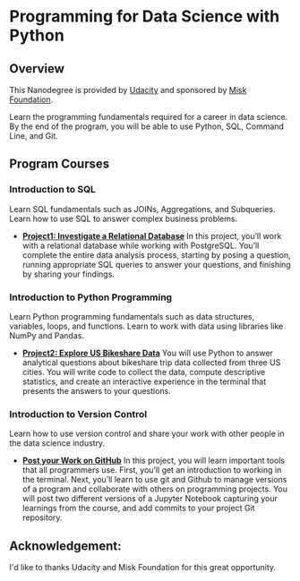 # Programming for Data Science with Python
## Overview
This Nanodegree is provided by [Udacity](https://www.udacity.com/course/programming-for-data-science-nanodegree--nd104) and sponsored by [Misk Foundation](https://hub.misk.org.sa/ar/programs/categories/root/skills/).

Learn the programming fundamentals required for a career in data science. By the end of the program, you will be able to use Python, SQL, Command Line, and Git.

## Program Courses
### Introduction to SQL
Learn SQL fundamentals such as JOINs, Aggregations, and Subqueries. Learn how to use SQL to answer complex business problems.
* [**Project1: Investigate a Relational Database**](https://github.com/TMQ5/Programming-for-Data-Science-with-Python/tree/main/Investigate%20a%20Relational%20Database%20Project)
In this project, you’ll work with a relational database while working with PostgreSQL. You’ll complete the entire data analysis process, starting by posing a question, running appropriate SQL queries to answer your questions, and finishing by sharing your findings.


### Introduction to Python Programming
Learn Python programming fundamentals such as data structures, variables, loops, and functions. Learn to work with data using libraries like NumPy and Pandas.
* [**Project2: Explore US Bikeshare Data**](https://github.com/TMQ5/Programming-for-Data-Science-with-Python/tree/main/Explore%20US%20Bikeshare%20Data%20Project)
You will use Python to answer analytical questions about bikeshare trip data collected from three US cities. You will write code to collect the data, compute descriptive statistics, and create an interactive experience in the terminal that presents the answers to your questions.


### Introduction to Version Control
Learn how to use version control and share your work with other people in the data science industry.
* [**Post your Work on GitHub**](https://github.com/TMQ5/Programming-for-Data-Science-with-Python/tree/main/Post%20your%20Work%20on%20GitHub)
In this project, you will learn important tools that all programmers use. First, you’ll get an introduction to working in the terminal. Next, you’ll learn to use git and Github to manage versions of a program and collaborate with others on programming projects. You will post two different versions of a Jupyter Notebook capturing your learnings from the course, and add commits to your project Git repository.


## Acknowledgement:
I'd like to thanks Udacity and Misk Foundation for this great opportunity.
